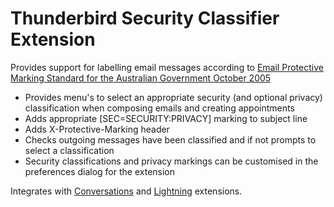 Thunderbird Security Classifier Extension
=========================================

Provides support for labelling email messages according to
[Email Protective Marking Standard for the Australian Government October 2005](http://www.finance.gov.au/e-government/security-and-authentication/docs/Email_Protective.pdf)

* Provides menu's to select an appropriate security (and optional
  privacy) classification when composing emails and creating
  appointments
* Adds appropriate [SEC=SECURITY:PRIVACY] marking to subject line
* Adds X-Protective-Marking header
* Checks outgoing messages have been classified and if not prompts to
  select a classification
* Security classifications and privacy markings can be customised in
  the preferences dialog for the extension

Integrates with
[Conversations](https://addons.mozilla.org/en-US/thunderbird/addon/gmail-conversation-view/)
and
[Lightning](https://addons.mozilla.org/en-US/thunderbird/addon/lightning/)
extensions.
